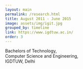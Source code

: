```yaml
---
layout: main
permalink: /research.html
title: August 2011 - June 2015
image: assets/img/igit.jpg
grouped_by: timeline
link: https://www.igdtuw.ac.in/
order: 3
---
```


Bachelors of Technology,<br>
Computer Science and Engineering,<br>
IGDTUW, Delhi

